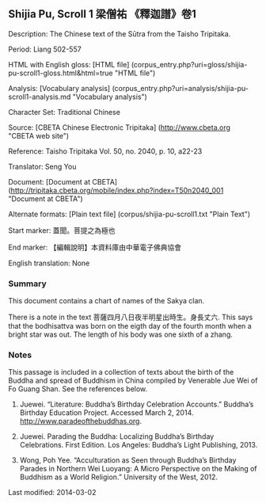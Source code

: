 ##  Shijia Pu, Scroll 1 梁僧祐 《釋迦譜》卷1

Description: The Chinese text of the Sūtra from the Taisho Tripitaka.

Period: Liang 502-557

HTML with English gloss: [HTML file] (corpus_entry.php?uri=gloss/shijia-pu-scroll1-gloss.html&html=true "HTML file")

Analysis: [Vocabulary analysis] (corpus_entry.php?uri=analysis/shijia-pu-scroll1-analysis.md "Vocabulary analysis")

Character Set: Traditional Chinese

Source: [CBETA Chinese Electronic Tripitaka] (http://www.cbeta.org "CBETA web site")

Reference: Taisho Tripitaka Vol. 50, no. 2040, p. 10, a22-23

Translator: Seng You

Document: [Document at CBETA] (http://tripitaka.cbeta.org/mobile/index.php?index=T50n2040_001 "Document at CBETA")

Alternate formats: [Plain text file] (corpus/shijia-pu-scroll1.txt "Plain Text")

Start marker: 蓋聞。菩提之為極也

End marker: 【編輯說明】本資料庫由中華電子佛典協會

English	translation: None

### Summary
This document contains a chart of names of the Sakya clan.

There is a note in the text 菩薩四月八日夜半明星出時生。身長丈六. This says that the bodhisattva was born on the eigth day of the fourth month when a bright star was out. The length of his body was one sixth of a zhang.

### Notes
This passage is included in a collection of texts about the birth of the Buddha and spread of Buddhism in China compiled by Venerable Jue Wei of Fo Guang Shan. See the references below.

1. Juewei. “Literature: Buddha’s Birthday Celebration Accounts.” Buddha’s Birthday Education Project. Accessed March 2, 2014. <a href="http://www.paradeofthebuddhas.org">http://www.paradeofthebuddhas.org</a>.

2. Juewei. Parading the Buddha: Localizing Buddha’s Birthday Celebrations. First Edition. Los Angeles: Buddha’s Light Publishing, 2013.

3. Wong, Poh Yee. “Acculturation as Seen through Buddha’s Birthday Parades in Northern Wei Luoyang: A Micro Perspective on the Making of Buddhism as a World Religion.” University of the West, 2012.

Last modified: 2014-03-02

